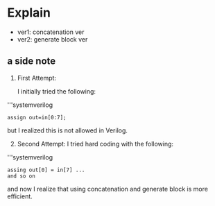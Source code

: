 # Explain
- ver1: concatenation ver
- ver2: generate block ver

## a side note
1. First Attempt:

    I initially tried the following:
    
'''systemverilog
    
    assign out=in[0:7];
    
but I realized this is not allowed in Verilog.
    
2. Second Attempt:
    I tried hard coding with the following:
   
'''systemverilog
    
    assing out[0] = in[7] ...
    and so on


and now I realize that using concatenation and generate block is more efficient.
